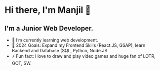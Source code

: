 # Hi there, I'm Manjil 👋 

## I'm a Junior Web Developer.

- 🌱 I’m currently learning web development.
- 🥅 2024 Goals: Expand my Frontend Skills (React.JS, GSAP), learn Backend and Database (SQL, Python, Node.JS.
- ⚡ Fun fact: I love to draw and play video games and huge fan of LOTR, GOT, SW.

